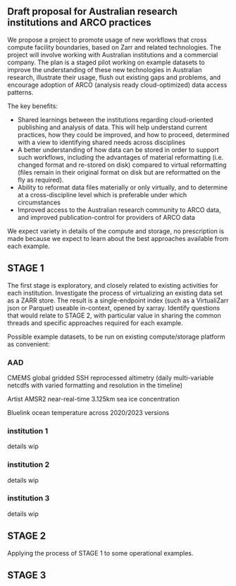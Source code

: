 ## Draft proposal for Australian research institutions and ARCO practices

We propose a project to promote usage of new workflows that cross compute
facility boundaries, based on Zarr and related technologies. The project will
involve working with Australian institutions and a commercial company. The
plan is  a staged pilot working on  example datasets to improve the
understanding of these new technologies in Australian research,  illustrate
their usage, flush out existing gaps and problems, and encourage adoption of
ARCO (analysis ready cloud-optimized)  data access patterns.

The key benefits: 

- Shared learnings between the institutions regarding cloud-oriented publishing
and analysis of data. This will help understand current practices, how they
could be improved, and how to proceed, determined with a view to identifying
shared needs across disciplines
- A better understanding of how data can be stored in order to support such
workflows, including the advantages of material reformatting (i.e. changed
format and re-stored on disk) compared to virtual reformatting (files remain in
their original format on disk but are reformatted on the fly as required).
- Ability to reformat data files materially or only virtually, and to determine at
a cross-discipline level which is preferable under which circumstances
- Improved access to the Australian research community to  ARCO data, and 
improved publication-control for providers of ARCO data

We expect variety in details of the compute and storage, no prescription is made
because we expect to learn about the best approaches available from each
example.

## STAGE 1

The first stage is exploratory, and closely related to existing activities for
each institution. Investigate the process of virtualizing an existing data set
as a ZARR store.  The result is a single-endpoint index (such as a VirtualiZarr
json or Parquet) useable in-context, opened by xarray.  Identify questions that
would relate to STAGE 2, with particular value in sharing the common threads and
specific approaches required for each example.

Possible example datasets, to be run on existing compute/storage platform as convenient: 

### AAD

CMEMS global gridded SSH reprocessed altimetry (daily multi-variable netcdfs with varied formatting and resolution in the timeline)

Artist AMSR2 near-real-time 3.125km sea ice concentration

Bluelink ocean temperature across 2020/2023 versions


### institution 1

details wip

### institution 2

details wip

### institution 3

details wip


## STAGE 2

Applying the process of STAGE 1 to some operational examples. 


## STAGE 3


